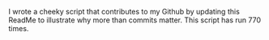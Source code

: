 I wrote a cheeky script that contributes to my Github by updating this ReadMe to illustrate why more than commits matter. This script has run 770 times.